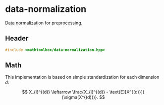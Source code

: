 # data-normalization

Data normalization for preprocessing.

## Header

```cpp
#include <mathtoolbox/data-normalization.hpp>
```

## Math

This implementation is based on simple standardization for each dimension $d$:

$$
X_{i}^{(d)} \leftarrow \frac{X_{i}^{(d)} - \text{E}[X^{(d)}]}{\sigma(X^{(d)})}.
$$
